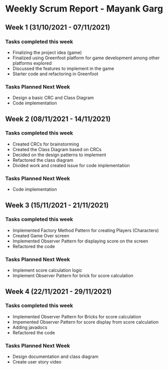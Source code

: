 # Weekly Scrum Report - Mayank Garg

## Week 1 (31/10/2021 - 07/11/2021)

### Tasks completed this week
* Finalizing the project idea (game)
* Finalized using Greenfoot platform for game development among other platforms explored
* Discussed the features to implement in the game
* Starter code and refactoring in Greenfoot

### Tasks Planned Next Week
* Design a basic CRC and Class Diagram
* Code implementation

## Week 2 (08/11/2021 - 14/11/2021)

### Tasks completed this week
* Created CRCs for brainstorming
* Created the Class Diagram based on CRCs
* Decided on the design patterns to implement
* Refactored the class diagram
* Divided work and created issue for code implementation

### Tasks Planned Next Week
* Code implementation

## Week 3 (15/11/2021 - 21/11/2021)

### Tasks completed this week
* Implemented Factory Method Pattern for creating Players (Characters)
* Created Game Over screen
* Implemented Observer Pattern for displaying score on the screen
* Refactored the code

### Tasks Planned Next Week
* Implement score calculation logic
* Implement Observer Pattern for brick for score calculation

## Week 4 (22/11/2021 - 29/11/2021)

### Tasks completed this week
* Implemented Observer Pattern for Bricks for score calculation
* Impemented Observer Pattern for score display from score calculation
* Adding javadocs
* Refactored the code

### Tasks Planned Next Week
* Design documentation and class diagram
* Create user story video